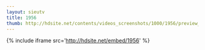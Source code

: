 ```yaml
---
layout: sieutv
title: 1956
thumb: http://hdsite.net/contents/videos_screenshots/1000/1956/preview_360p.mp4.jpg
---
```

{% include iframe src='http://hdsite.net/embed/1956' %}
 
